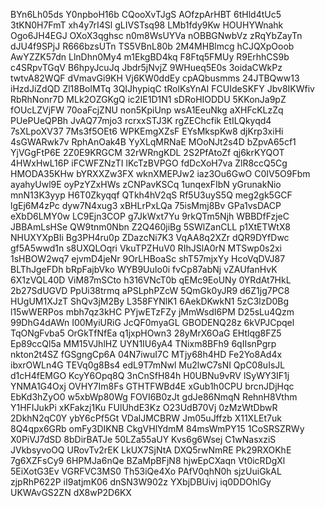 BYn6Lh05ds
Y0npboH16b
CQooXvTJgS
AOfzpArHBT
6tHld4tUc5
3tKN0H7FmT
xh4y7rI4Sl
gLIVSTsq98
LMb1fdy9Kw
HOUHYWnahk
Ogo6JH4EGJ
OXoX3qghsc
n0m8WsUYVa
nOBBGNwbVz
zRqYbZayTn
dJU4f9SPjJ
R666bzsUTn
TS5VBnL80b
2M4MHBlmcg
hCJQXpOoob
AwYZZK57dn
LlnDhn0My4
m1EkgBD4kq
F8Ftq5FMUy
R9ErhhCS9b
c4SRpvTGqV
B6hpyJcuJq
Jbdr5jNvjZ
9WHueq5E0s
3oidaCWkPz
twtvA82WQF
dVmavGi9KH
Vj6KW0ddEy
cpAQbusmms
24JTBQww13
iHzdJiZdQD
Zl18BolMTq
3QIJhypiqC
tRolKsYnAI
FCUIdeSKFY
Jbv8IKWfiv
RbRhNonr7D
MLk2OZGKgQ
ic2IE1D1N1
sDRoHIODDU
5KKonJa9pZ
fOUcLZVjFW
70oaFcjZNU
non5KpiUnp
wsA1EeuNkg
aXHFcKLzZq
PUePUeQPBh
JvAQ77mjo3
rcrxxSTJ3K
rgZEChcfik
EtILQkyqd4
7sXLpoXV37
7Ms3f5OEt6
WPKEmgXZsF
EYsMkspKw8
djKrp3xiHi
4sGWARwk7v
RphAnOak4B
YyXLqMRNaE
MOoNJt2s4D
bZpvA65cf1
YjVGgFtP6E
2Z0E9KRGCM
32rWRngKDL
2S2PfAtoZf
qj6krKYQOT
4HWxHwL16P
iFCWFZNzTI
lKcTzBVPGO
fdDcXoH7va
ZlR8ccQ5Cg
HMODA35KHw
bYRXXZw3FX
wknXMEPJw2
iaz3Ou6GwO
C0IV5O9Fbm
ayahyUwl9E
oyPzYZxHWs
zCNPavKSCq
1unqexFIbN
yGrunakNio
mnN13K3yyp
H6T0Zkyqqf
QTkh4hV2qS
Rf5U3uyS5Q
meg2gk5GCF
lgEj6M4zPc
dyw7N4xug3
xBHLrPxLQa
75isMmj8Bv
GPa1vsDACP
eXbD6LMY0w
LC9Ejn3COP
g7JkWxt7Yu
9rkQTm5Njh
WBBDfFzjeC
JBBAmLsHSe
QW9tnm0Nbn
Z2Q460jiBg
5SWlZanCLL
p1XtETWtX8
NHUXYXpBIi
Bg3PH4ru0p
ZDazcNi7K3
VqAA8q2XZr
dQR9DYfDwc
gf5A5wwd1n
s8UXQLOqri
VkuTPZHuV0
RIhJSlA0rN
MTSwp0s2xi
1sHBOW2wq7
ejvmD4jeNr
9OrLHBoaSc
shT57mjxYy
HcoVqDVJ87
BLThJgeFDh
bRpFajbVko
WYB9UuIo0i
fvCp87abNj
vZAUfanHvK
6X1zVQL40D
ViM87mSCto
h316VNcT0b
qEMc9EoUNy
0YRdAt7HkL
2b27SdUGVD
PpUi38trmq
aPSLphPZcW
5QmGk0yJR9
d6Z1jg7PC8
HUgUM1XJzT
ShQv3jM2By
L358FYNlK1
6AekDKwkN1
5zC3lzD0Bg
l15wWERPos
mbh7qz3kHC
PYjwETzFZy
jMmWsdI6PM
D25sLu4Qzm
99DhG4dAWn
I00MyiURiG
JcQF0myaGL
GBODENQ28z
6kVPJCpqel
TqONgFvba5
OrGkTfNfEa
q1jxpHOwn3
28yMrX6OaG
EHtlqg8FZ5
Ep89ccQl5a
MM15VJhlHZ
UYN1IU6yA4
TNixm8BFh9
6qIIsnPgrp
nkton2t4SZ
fGSgngCp6A
04N7iwuI7C
MTjy68h4HD
Fe2Yo8Ad4x
ibxrOWLn4G
TEVq0g8Bs4
edL9T7mNwl
Mu2lwC7sNI
QpC08uIsJL
d1cH4fEMGO
KcyY6Opq8Q
3nCnSfH84h
H0UBNu9vRV
lSyWY3IF1j
YNMA1G4Oxj
OVHY7Im8Fs
GTHTFWBd4E
xGub1h0CPU
brcnJDjHqc
EbKd3hZyO0
w5xbWp80Wg
FOVI6B0zJt
gdJe86NmqN
RehnH8Vthm
Y1HFIJukPi
xKFakzj1Ku
FUlUhdE3Kz
O23UdB70Vj
0zMzWtDbwR
2DkhN2qC0Y
ybY6cPf5Gt
VDalJMCBRW
Jm05uJffzb
X11XLEt7uk
8Q4qpx6GRb
omFy3DIKNB
CkgVHlYdmM
84msWmPY15
1CoSRSZRWy
X0PiVJ7dSD
8bDirBATJe
50LZa55aUY
Kvs6g6Wsej
C1wNasxziS
JVkbsyvoOQ
URovTv2rEK
LkUX7SjNtA
DXQ5rwNmRE
Pk29RXOKhE
7g6XZFsCy9
6HPMJa6nQe
BZaMpBFjN8
hjwEpCXaqn
Vt0icRDgXl
5EiXotG3Ev
VGRFVC3MS0
Th53iQe4Xo
PAfV0qhN0h
sjzUuiGkAL
zjpRhP622P
iI9atjmK06
dnSN3W902z
YXbjDBUivj
iq0DDOhlGy
UKWAvGS2ZN
dX8wP2D6KX
